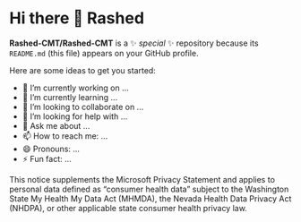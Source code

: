 # Hi there 👋 Rashed

**Rashed-CMT/Rashed-CMT** is a ✨ _special_ ✨ repository because its `README.md` (this file) appears on your GitHub profile.

Here are some ideas to get you started:

- 🔭 I’m currently working on ...
- 🌱 I’m currently learning ...
- 👯 I’m looking to collaborate on ...
- 🤔 I’m looking for help with ...
- 💬 Ask me about ...
- 📫 How to reach me: ...
- 😄 Pronouns: ...
- ⚡ Fun fact: ...
  
<p>This notice supplements the Microsoft Privacy Statement and applies to personal data defined as “consumer health data” subject to the Washington State My Health My Data Act (MHMDA), the Nevada Health Data Privacy Act (NHDPA), or other applicable state consumer health privacy law.</p>
